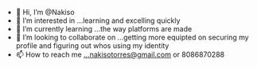 - 👋 Hi, I’m @Nakiso
- 👀 I’m interested in ...learning and excelling quickly
- 🌱 I’m currently learning ...the way platforms are made
- 💞️ I’m looking to collaborate on ...getting more equipted on securing my profile and figuring out whos using my identity
- 📫 How to reach me ...nakisotorres@gmail.com or 8086870288

<!---
Nakiso/Nakiso is a ✨ special ✨ repository because its `README.md` (this file) appears on your GitHub profile.
You can click the Preview link to take a look at your changes.
--->
